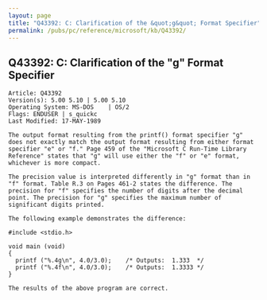 ```yaml
---
layout: page
title: "Q43392: C: Clarification of the &quot;g&quot; Format Specifier"
permalink: /pubs/pc/reference/microsoft/kb/Q43392/
---
```


## Q43392: C: Clarification of the &quot;g&quot; Format Specifier

	Article: Q43392
	Version(s): 5.00 5.10 | 5.00 5.10
	Operating System: MS-DOS    | OS/2
	Flags: ENDUSER | s_quickc
	Last Modified: 17-MAY-1989
	
	The output format resulting from the printf() format specifier "g"
	does not exactly match the output format resulting from either format
	specifier "e" or "f." Page 459 of the "Microsoft C Run-Time Library
	Reference" states that "g" will use either the "f" or "e" format,
	whichever is more compact.
	
	The precision value is interpreted differently in "g" format than in
	"f" format. Table R.3 on Pages 461-2 states the difference. The
	precision for "f" specifies the number of digits after the decimal
	point. The precision for "g" specifies the maximum number of
	significant digits printed.
	
	The following example demonstrates the difference:
	
	#include <stdio.h>
	
	void main (void)
	{
	  printf ("%.4g\n", 4.0/3.0);    /* Outputs:  1.333  */
	  printf ("%.4f\n", 4.0/3.0);    /* Outputs:  1.3333 */
	}
	
	The results of the above program are correct.
